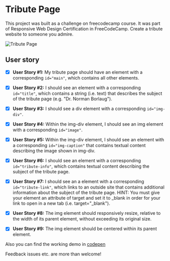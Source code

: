 # Tribute Page

This project was built as a challenge on freecodecamp course. It was part of Responsive Web Design Certification in FreeCodeCamp.
Create a tribute website to someone you admire.  

![Tribute Page](https://res.cloudinary.com/drpcjt13x/image/upload/v1566308614/Proyectos/Personal%20Portfolio%20Webpage/TributePage_nrqusa.jpg "Tribute Page project")

## User story

- [x] **User Story #1:** My tribute page should have an element with a corresponding `id="main"`, which contains all other elements. 

- [x] **User Story #2:** I should see an element with a corresponding `id="title"`, which contains a string (i.e. text) that describes the subject of the tribute page 
(e.g. "Dr. Norman Borlaug"). 

- [x] **User Story #3:** I should see a div element with a corresponding `id="img-div"`. 

- [x] **User Story #4:** Within the img-div element, I should see an img element with a corresponding `id="image"`.

- [x] **User Story #5:** Within the img-div element, I should see an element with a corresponding `id="img-caption"` that contains textual content describing the image shown in img-div.
 
- [x] **User Story #6:** I should see an element with a corresponding `id="tribute-info"`, which contains textual content describing the subject of the tribute page.

- [x] **User Story #7:** I should see an a element with a corresponding `id="tribute-link"`, which links to an outside site that contains additional information about 
the subject of the tribute page. HINT: You must give your element an attribute of target and set it to _blank in order for your link to open in a new tab 
(i.e. target="_blank").

- [x] **User Story #8:** The img element should responsively resize, relative to the width of its parent element, without exceeding its original size.

- [x] **User Story #9:** The img element should be centered within its parent element.


Also you can find the working demo in [codepen](https://codepen.io/GuaciG/pen/jgxWay)

Feedback issues etc. are more than welcome!



